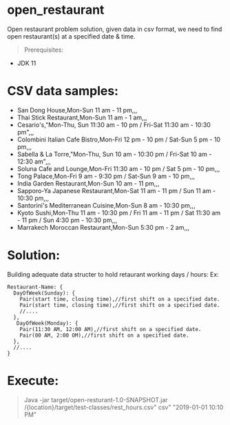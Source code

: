 # open_restaurant
Open restaurant problem solution, given data in csv format, we need to find open restaurant(s) at a specified date &amp; time.

> Prerequisites:
- JDK 11

# CSV data samples:

- San Dong House,Mon-Sun 11 am - 11 pm,,,
- Thai Stick Restaurant,Mon-Sun 11 am - 1 am,,,
- Cesario's,"Mon-Thu, Sun 11:30 am - 10 pm  / Fri-Sat 11:30 am - 10:30 pm",,,
- Colombini Italian Cafe Bistro,Mon-Fri 12 pm - 10 pm  / Sat-Sun 5 pm - 10 pm,,,
- Sabella & La Torre,"Mon-Thu, Sun 10 am - 10:30 pm  / Fri-Sat 10 am - 12:30 am",,,
- Soluna Cafe and Lounge,Mon-Fri 11:30 am - 10 pm  / Sat 5 pm - 10 pm,,,
- Tong Palace,Mon-Fri 9 am - 9:30 pm  / Sat-Sun 9 am - 10 pm,,,
- India Garden Restaurant,Mon-Sun 10 am - 11 pm,,,
- Sapporo-Ya Japanese Restaurant,Mon-Sat 11 am - 11 pm  / Sun 11 am - 10:30 pm,,,
- Santorini's Mediterranean Cuisine,Mon-Sun 8 am - 10:30 pm,,,
- Kyoto Sushi,Mon-Thu 11 am - 10:30 pm  / Fri 11 am - 11 pm  / Sat 11:30 am - 11 pm  / Sun 4:30 pm - 10:30 pm,,,
- Marrakech Moroccan Restaurant,Mon-Sun 5:30 pm - 2 am,,,

# Solution:
Building adequate data structer to hold retaurant working days / hours:
Ex:
````
Restaurant-Name: {
  DayOfWeek(Sunday): {
    Pair(start time, closing time),//first shift on a specified date.
    Pair(start time, closing time),//first shift on a specified date.
    //....
  },
   DayOfWeek(Monday): {
    Pair(11:30 AM, 12:00 AM),//first shift on a specified date.
    Pair(00 AM, 2:00 OM),//first shift on a specified date.
  },
  //....
}
````
# Execute:
> Java -jar target/open-resturant-1.0-SNAPSHOT.jar  /{location}/target/test-classes/rest_hours.csv" csv" "2019-01-01 10:10 PM"
